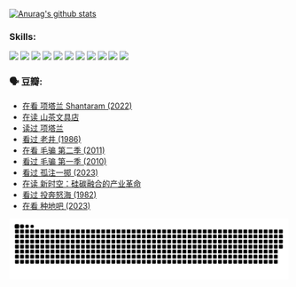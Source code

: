
[![Anurag's github stats](https://github-readme-stats.vercel.app/api?username=w940853815)](https://github.com/anuraghazra/github-readme-stats)

### Skills:

<code><img height="32" src="https://cdn.jsdelivr.net/npm/simple-icons@v5/icons/python.svg"></code>
<code><img height="32" src="https://cdn.jsdelivr.net/npm/simple-icons@v5/icons/javascript.svg"></code>
<code><img height="32" src="https://cdn.jsdelivr.net/npm/simple-icons@v5/icons/django.svg"></code>
<code><img height="32" src="https://cdn.jsdelivr.net/npm/simple-icons@v5/icons/flask.svg"></code>
<code><img height="32" src="https://cdn.jsdelivr.net/npm/simple-icons@v5/icons/vuetify.svg"></code>
<code><img height="32" src="https://cdn.jsdelivr.net/npm/simple-icons@v5/icons/git.svg"></code>
<code><img height="32" src="https://cdn.jsdelivr.net/npm/simple-icons@v5/icons/docker.svg"></code>
<code><img height="32" src="https://cdn.jsdelivr.net/npm/simple-icons@v5/icons/postgresql.svg"></code>
<code><img height="32" src="https://cdn.jsdelivr.net/npm/simple-icons@v5/icons/elasticsearch.svg"></code>
<code><img height="32" src="https://cdn.jsdelivr.net/npm/simple-icons@v5/icons/macos.svg"></code>
<code><img height="32" src="https://cdn.jsdelivr.net/npm/simple-icons@v5/icons/linux.svg"></code>

### 🗣 豆瓣:

<!-- DOUBAN-ACTIVITIES:START -->
- [在看 项塔兰 Shantaram‎ (2022)](https://www.douban.com/people/136069238/status/4365497032/?_i=94095878)
- [在读 山茶文具店](https://www.douban.com/people/136069238/status/4364620725/?_i=94095878)
- [读过 项塔兰](https://www.douban.com/people/136069238/status/4364620288/?_i=94095878)
- [看过 老井‎ (1986)](https://www.douban.com/people/136069238/status/4362366672/?_i=94095878)
- [在看 毛骗 第二季‎ (2011)](https://www.douban.com/people/136069238/status/4355752869/?_i=94095878)
- [看过 毛骗 第一季‎ (2010)](https://www.douban.com/people/136069238/status/4355752667/?_i=94095878)
- [看过 孤注一掷‎ (2023)](https://www.douban.com/people/136069238/status/4354774568/?_i=94095878)
- [在读 新时空：硅碳融合的产业革命](https://www.douban.com/people/136069238/status/4348545149/?_i=94095878)
- [看过 投奔怒海‎ (1982)](https://www.douban.com/people/136069238/status/4336696255/?_i=94095878)
- [在看 种地吧‎ (2023)](https://www.douban.com/people/136069238/status/4331431344/?_i=94095878)
<!-- DOUBAN-ACTIVITIES:END -->


![Snake animation](https://raw.githubusercontent.com/w940853815/w940853815/output/github-contribution-grid-snake.svg)

<!--
**w940853815/w940853815** is a ✨ _special_ ✨ repository because its `README.md` (this file) appears on your GitHub profile.

Here are some ideas to get you started:

- 🔭 I’m currently working on ...
- 🌱 I’m currently learning ...
- 👯 I’m looking to collaborate on ...
- 🤔 I’m looking for help with ...
- 💬 Ask me about ...
- 📫 How to reach me: ...
- 😄 Pronouns: ...
- ⚡ Fun fact: ...
-->
